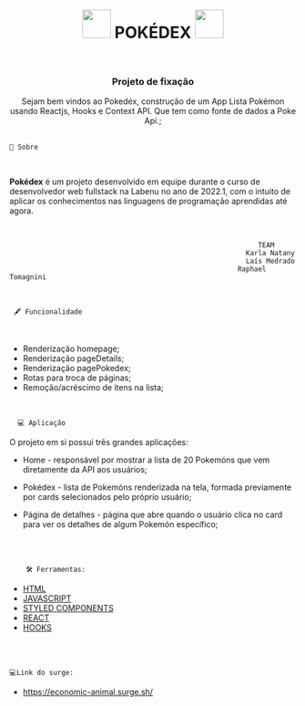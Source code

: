 
<h1 align = "center"> <img src="https://cdn.emojidex.com/emoji/seal/redpokeball.png" width="50" height="50"  /> POKÉDEX <img src="https://cdn.emojidex.com/emoji/seal/redpokeball.png" width="50" height="50"  /> </h1>
</BR> <h3 align = "center"> Projeto de fixação</h3>



<p align = "center">Sejam bem vindos ao Pokedéx, construção de um App Lista Pokémon usando Reactjs, Hooks e Context API. Que tem como fonte de dados a Poke Api.;
</BR>
</BR>

    🚨 Sobre 
</BR>


**Pokédex** é um projeto desenvolvido em equipe durante o  curso de desenvolvedor web fullstack  na  Labenu no ano de 2022.1, com o intuito de aplicar os conhecimentos nas linguagens de programação aprendidas até agora. 
</BR>

</BR>

                                                                 TEAM    
                                                              Karla Natany
                                                              Laís Medrado
                                                            Raphael Tomagnini


 

 

 </BR>  

     🖋 Funcionalidade
</BR>

-  Renderização homepage;
-  Renderização pageDetails;
-  Renderização pagePokedex;
-  Rotas para troca de páginas;
-  Remoção/acréscimo de itens na lista;



 </BR>  

      💻 Aplicação

O projeto em si possui três grandes aplicações:

-  Home -  responsável por mostrar a lista de 20 Pokemóns que vem diretamente da API aos usuários;

- Pokédex - lista de Pokemóns renderizada na tela,
formada previamente por cards selecionados pelo próprio usuário;

- Página de detalhes - página que abre quando  o usuário clica no card para ver os detalhes de algum Pokemón específico; 

</br>
</br>

        🛠 Ferramentas:


- [HTML](https://www.learn-html.org/)
- [JAVASCRIPT](https://www.javascript.com/)
- [STYLED COMPONENTS](https://styled-components.com/)
- [REACT](https://pt-br.reactjs.org/)
- [HOOKS](https://pt-br.reactjs.org/docs/hooks-intro.html)

</BR>
</BR>



    💻Link do surge:
- https://economic-animal.surge.sh/
    



